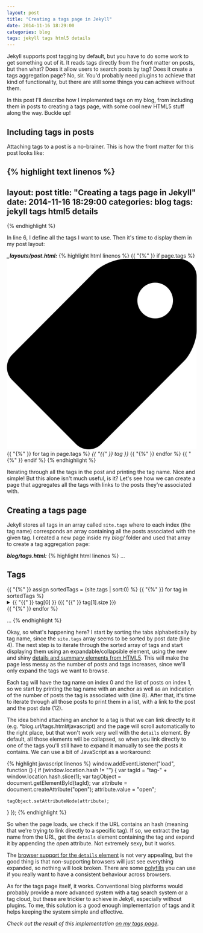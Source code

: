 ```yaml
---
layout: post
title: "Creating a tags page in Jekyll"
date: 2014-11-16 18:29:00
categories: blog
tags: jekyll tags html5 details
---
```

Jekyll supports post tagging by default, but you have to do some work to get something out of it. It reads tags directly from the front matter on posts, but then what? Does it allow users to search posts by tag? Does it create a tags aggregation page? No, sir. You'd probably need plugins to achieve that kind of functionality, but there are still some things you can achieve without them.<!--more-->

In this post I'll describe how I implemented tags on my blog, from including them in posts to creating a tags page, with some cool new HTML5 stuff along the way. Buckle up!

## Including tags in posts
Attaching tags to a post is a no-brainer. This is how the front matter for this post looks like:

{% highlight text linenos %}
---
layout: post
title: "Creating a tags page in Jekyll"
date: 2014-11-16 18:29:00
categories: blog
tags: jekyll tags html5 details
---
{% endhighlight %}

In line 6, I define all the tags I want to use. Then it's time to display them in my post layout:

***_layouts/post.html:***
{% highlight html linenos %}
{{ "{%" }} if page.tags %}
  <span class="tags">
    <img src="/assets/images/icons/tag.svg" class="postIcon"/> 
    {{ "{%" }} for tag in page.tags %} 
      <em>{{ "{{" }} tag }}</em>
    {{ "{%" }} endfor %}
  </span>
{{ "{%" }} endif %}
{% endhighlight %}

Iterating through all the tags in the post and printing the tag name. Nice and simple! But this alone isn't much useful, is it? Let's see how we can create a page that aggregates all the tags with links to the posts they're associated with.

## Creating a tags page
Jekyll stores all tags in an array called `site.tags` where to each index (the tag name) corresponds an array containing all the posts associated with the given tag. I created a new page inside my *blog/* folder and used that array to create a tag aggregation page:

***blog/tags.html:***
{% highlight html linenos %}
...

<h2>Tags</h2>
{{ "{%" }} assign sortedTags = (site.tags | sort:0) %}
{{ "{%" }} for tag in sortedTags %}
  <details id="tag-{{ "{{" }} tag[0] }}">
    <summary>
      <a name="{{ "{{" }} tag[0] }}">{{ "{{" }} tag[0] }} <span>({{ "{{" }} tag[1].size }})</span></a>
    </summary>
    <ul>
      {{ "{%" }} for post in tag[1] %}
        <li><a href="{{ "{{" }} post.url }}">{{ "{{" }} post.title }}</a> — {{ "{{" }} post.date | date_to_string }}</li>
      {{ "{%" }} endfor %}
    </ul>         
  </details>
{{ "{%" }} endfor %}

...
{% endhighlight %}

Okay, so what's happening here? I start by sorting the tabs alphabetically by tag name, since the `site.tags` array seems to be sorted by post date (line 4). The next step is to iterate through the sorted array of tags and start displaying them using an expandable/collapsible element, using the new and shiny [details and summary elements from HTML5](http://html5doctor.com/the-details-and-summary-elements/). This will make the page less messy as the number of posts and tags increases, since we'll only expand the tags we want to browse.

Each tag will have the tag name on index 0 and the list of posts on index 1, so we start by printing the tag name with an anchor as well as an indication of the number of posts the tag is associated with (line 8). After that, it's time to iterate through all those posts to print them in a list, with a link to the post and the post date (12).

The idea behind attaching an anchor to a tag is that we can link directly to it (e.g. *blog.url/tags.html#javascript) and the page will scroll automatically to the right place, but that won't work very well with the `details` element. By default, all those elements will be collapsed, so when you link directly to one of the tags you'll still have to expand it manually to see the posts it contains. We can use a bit of JavaScript as a workaround:

{% highlight javascript linenos %}
window.addEventListener("load", function () {
  if (window.location.hash != "") {
    var tagId = "tag-" + window.location.hash.slice(1);
    var tagObject = document.getElementById(tagId);
    var attribute = document.createAttribute("open");
    attribute.value = "open";

    tagObject.setAttributeNode(attribute);
  }
});
{% endhighlight %}

So when the page loads, we check if the URL contains an hash (meaning that we're trying to link directly to a specific tag). If so, we extract the tag name from the URL, get the `details` element containing the tag and expand it by appending the *open* attribute. Not extremely sexy, but it works.

The [browser support for the `details` element](http://caniuse.com/#feat=details) is not very appealing, but the good thing is that non-supporting browsers will just see everything expanded, so nothing will look broken. There are some [polyfills](http://html5doctor.com/the-details-and-summary-elements/#fallbacks) you can use if you really want to have a consistent behaviour across browsers.

As for the tags page itself, it works. Conventional blog platforms would probably provide a more advanced system with a tag search system or a tag cloud, but these are trickier to achieve in Jekyll, especially without plugins. To me, this solution is a good enough implementation of tags and it helps keeping the system simple and effective.<!--tomb-->

*Check out the result of this implementation [on my tags page](http://eduardoboucas.com/tags.html).*